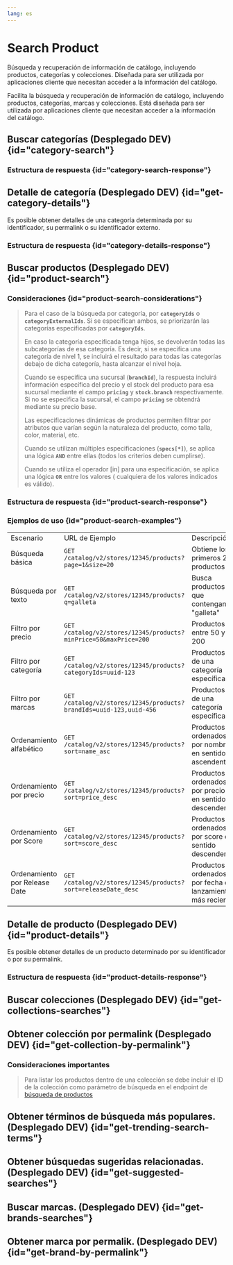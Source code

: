 ```yaml
---
lang: es
---
```


# Search Product

<card-summary>
    Búsqueda y recuperación de información de catálogo, incluyendo productos, 
    categorías y colecciones. Diseñada para ser utilizada por aplicaciones 
    cliente que necesitan acceder a la información del catálogo.
</card-summary>

Facilita la búsqueda y recuperación de información de catálogo, incluyendo productos,
categorías, marcas y colecciones. Está diseñada para ser utilizada por aplicaciones
cliente que necesitan acceder a la información del catálogo.

## Buscar categorías <format style="superscript" color="Blue">(Desplegado DEV)</format> {id="category-search"}

<api-endpoint openapi-path="search-v2.yaml" endpoint="/catalog/v2/stores/{storeId}/categories" method="GET"/>

### Estructura de respuesta {id="category-search-response"}

<api-schema openapi-path="search-schemas.yaml" name="CategoryResponse" display-links-if-available="true"/>

## Detalle de categoría <format style="superscript" color="Blue">(Desplegado DEV)</format> {id="get-category-details"}

Es posible obtener detalles de una categoría determinada por su identificador, su permalink o su identificador externo.

<tabs>
    <tab title="Por ID" id="get-category-details-by-id">
        <api-endpoint openapi-path="search-v2.yaml" endpoint="/catalog/v2/stores/{storeId}/categories/{categoryId}" method="GET"/>
    </tab>
    <tab title="Por external ID" id="get-category-details-by-external-id">
        <api-endpoint openapi-path="search-v2.yaml" endpoint="/catalog/v2/stores/{storeId}/categories/ext/{externalId}" method="GET"/>
    </tab>
    <tab title="Por permalink" id="get-category-details-by-permalink">
        <api-endpoint openapi-path="search-v2.yaml" endpoint="/catalog/v2/stores/{storeId}/categories/p" method="GET"/>
    </tab>
</tabs>

### Estructura de respuesta {id="category-details-response"}

<api-schema openapi-path="search-schemas.yaml" name="CategoryDetailsResponse" display-links-if-available="true"/>

## Buscar productos <format style="superscript" color="Blue">(Desplegado DEV)</format> {id="product-search"}

### Consideraciones {id="product-search-considerations"}

> Para el caso de la búsqueda por categoría, por **`categoryIds`** o **`categoryExternalIds`**. Si se especifican ambos,
> se priorizarán las categorías especificadas por **`categoryIds`**.
>
> En caso la categoría especificada tenga hijos, se devolverán todas las subcategorías de esa categoría. Es decir, si se
> especifica una categoría de nivel 1, se incluirá el resultado para todas las categorías debajo de dicha categoría,
> hasta
> alcanzar el nivel hoja.
>
> Cuando se especifica una sucursal (**`branchId`**), la respuesta incluirá información específica del precio y el stock
> del producto para esa sucursal mediante el campo **`pricing`** y **`stock.branch`** respectivamente. 
> Si no se especifica la sucursal, el campo **`pricing`** se obtendrá mediante su precio base.
>
> Las especificaciones dinámicas de productos permiten filtrar por atributos que varían según la naturaleza del
> producto, como talla, color, material, etc.
>
> Cuando se utilizan múltiples especificaciones (**`specs[*]`**), se aplica una lógica **`AND`** entre ellas (todos los
> criterios deben cumplirse).
>
> Cuando se utiliza el operador [in] para una especificación, se aplica una lógica **`OR`** entre los valores (
> cualquiera de los valores indicados es válido).

<api-endpoint openapi-path="search-v2.yaml" endpoint="/catalog/v2/stores/{storeId}/products" method="GET" />

### Estructura de respuesta {id="product-search-response"}

<api-schema openapi-path="search-schemas.yaml" name="ProductSearchResponse" display-links-if-available="true"/>


### Ejemplos de uso {id="product-search-examples"}

<table>
    <tr>
        <td>Escenario</td>
        <td>URL de Ejemplo</td>
        <td>Descripción</td>
    </tr>
    <tr>
        <td>Búsqueda básica</td>
        <td>
            <code>GET /catalog/v2/stores/12345/products?page=1&amp;size=20</code>
        </td>
        <td>Obtiene los primeros 20 productos</td>
    </tr>
    <tr>
        <td>Búsqueda por texto</td>
        <td>
            <code>GET /catalog/v2/stores/12345/products?q=galleta</code>
        </td>
        <td>Busca productos que contengan "galleta"</td>
    </tr>
    <tr>
        <td>Filtro por precio</td>
        <td>
            <code>GET /catalog/v2/stores/12345/products?minPrice=50&amp;maxPrice=200</code>
        </td>
        <td>Productos entre 50 y 200</td>
    </tr>
    <tr>
        <td>Filtro por categoría</td>
        <td>
            <code>GET /catalog/v2/stores/12345/products?categoryIds=uuid-123</code>
        </td>
        <td>Productos de una categoría específica</td>
    </tr>
    <tr>
        <td>Filtro por marcas</td>
        <td>
            <code>GET /catalog/v2/stores/12345/products?brandIds=uuid-123,uuid-456</code>
        </td>
        <td>Productos de una categoría específica</td>
    </tr>
    <tr>
        <td>Ordenamiento alfabético</td>
        <td>
            <code>GET /catalog/v2/stores/12345/products?sort=name_asc</code>
        </td>
        <td>Productos ordenados por nombre en sentido ascendente</td>
    </tr>
    <tr>
        <td>Ordenamiento por precio</td>
        <td>
            <code>GET /catalog/v2/stores/12345/products?sort=price_desc</code>
        </td>
        <td>Productos ordenados por precio en sentido descendente</td>
    </tr>
    <tr>
        <td>Ordenamiento por Score</td>
        <td>
            <code>GET /catalog/v2/stores/12345/products?sort=score_desc</code>
        </td>
        <td>Productos ordenados por score en sentido descendente</td>
    </tr>
    <tr>
        <td>Ordenamiento por Release Date</td>
        <td>
            <code>GET /catalog/v2/stores/12345/products?sort=releaseDate_desc</code>
        </td>
        <td>Productos ordenados por fecha de lanzamiento más reciente</td>
    </tr>
    
</table>


## Detalle de producto <format style="superscript" color="Blue">(Desplegado DEV)</format> {id="product-details"}

Es posible obtener detalles de un producto determinado por su identificador o por su permalink.

<tabs>
<tab title="Por ID" id="product-details-by-id">
<api-endpoint openapi-path="search-v2.yaml" endpoint="/catalog/v2/stores/{storeId}/products/{productId}" method="GET"/>
</tab>
<tab title="Por permalink" id="product-details-by-permalink">
<api-endpoint openapi-path="search-v2.yaml" endpoint="/catalog/v2/stores/{storeId}/products/p/{permalink}" method="GET"/>
</tab>
</tabs>

### Estructura de respuesta {id="product-details-response"}

<api-schema openapi-path="search-schemas.yaml" name="ProductDetailsResponse" display-links-if-available="true"/>

## Buscar colecciones <format style="superscript" color="Orange">(Desplegado DEV)</format> {id="get-collections-searches"}

<api-endpoint openapi-path="search-v2.yaml" endpoint="/catalog/v2/stores/{storeId}/collections" method="GET">
</api-endpoint>

## Obtener colección por permalink <format style="superscript" color="Blue">(Desplegado DEV)</format> {id="get-collection-by-permalink"}

### Consideraciones importantes

> Para listar los productos dentro de una colección
> se debe incluir el ID de la colección como parámetro de
> búsqueda en el endpoint de [búsqueda de productos](#product-search)

<api-endpoint openapi-path="search-v2.yaml" endpoint="/catalog/v2/stores/{storeId}/collections/p/{permalink}" method="GET">
</api-endpoint>

<api-schema openapi-path="search-schemas.yaml" name="CollectionResponse"/>

## Obtener términos de búsqueda más populares. <format style="superscript" color="Orange">(Desplegado DEV)</format> {id="get-trending-search-terms"}

<api-endpoint openapi-path="search-v2.yaml" endpoint="/catalog/v2/stores/{storeId}/trending-search" method="GET">
</api-endpoint>


## Obtener búsquedas sugeridas relacionadas. <format style="superscript" color="Orange">(Desplegado DEV)</format> {id="get-suggested-searches"}

<api-endpoint openapi-path="search-v2.yaml" endpoint="/catalog/v2/stores/{storeId}/products/autocomplete/suggested-searches" method="GET">
</api-endpoint>

## Buscar marcas. <format style="superscript" color="Orange">(Desplegado DEV)</format> {id="get-brands-searches"}

<api-endpoint openapi-path="search-v2.yaml" endpoint="/catalog/v2/stores/{stroreId}/brands" method="GET">
</api-endpoint>

## Obtener marca por permalik. <format style="superscript" color="Blue">(Desplegado DEV)</format> {id="get-brand-by-permalink"}
<api-endpoint openapi-path="search-v2.yaml" endpoint="/catalog/v2/stores{storeId}/brands/p/{permalink}" method="GET">
</api-endpoint>